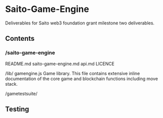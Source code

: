 # Saito-Game-Engine
Deliverables for Saito web3 foundation grant milestone two deliverables.

## Contents


### /saito-game-engine

README.md
saito-game-engine.md
api.md
LICENCE

/lib/
  gamengine.js Game library. This file contains extensive inline documentation of the core game and blockchain functions including move stack.

/gametestsuite/


## Testing

